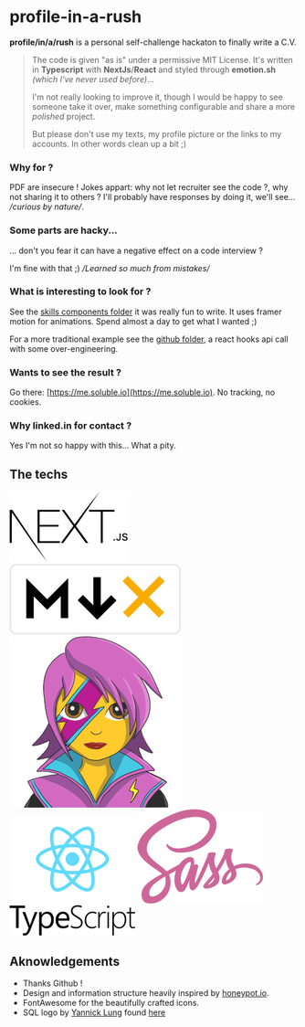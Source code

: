 # profile-in-a-rush

**profile/in/a/rush** is a personal self-challenge hackaton to finally write a C.V. 

> The code is given "as is" under a permissive MIT License. It's written 
> in **Typescript** with **NextJs**/**React** and styled through 
> **emotion.sh** *(which I've never used before)*...
>
> I'm not really looking to improve it, though I would be happy to see someone take
> it over, make something configurable and share a more *polished* project. 
> 
> But please don't use my texts, my profile picture or the links to my accounts. 
> In other words clean up a bit ;) 
> 

### Why for ?

PDF are insecure ! Jokes appart: why not let recruiter see the code ?,
why not sharing it to others ?  I'll probably have responses by doing it, 
we'll see... */curious by nature/*.
  
### Some parts are hacky... 
 
... don't you fear it can have a negative effect on a code interview ?

I'm fine with that ;) */Learned so much from mistakes/*

### What is interesting to look for ?

See the [skills components folder](./components/skills) it was really fun to write. 
It uses framer motion for animations. Spend almost a day to get what I wanted ;)
 
For a more traditional example see the [github folder](./components/github), a react hooks api call
with some over-engineering.

### Wants to see the result ?

Go there: [https://me.soluble.io](https://me.soluble.io). No tracking, no cookies.

### Why linked.in for contact ?

Yes I'm not so happy with this... What a pity.   

## The techs

![](./static/logos/nextjs.png)
![](./static/logos/mdx.png)
![](./static/logos/emotion-styled.png)
![](./static/logos/reactjs.png)
![](./static/logos/sass.png)
![](./static/logos/typescript.png)


## Aknowledgements

- Thanks Github !
- Design and information structure heavily inspired by [honeypot.io](https://honeypot.io). 
- FontAwesome for the beautifully crafted icons.
- SQL logo by [Yannick Lung](https://www.iconfinder.com/yanlu) found [here](https://www.iconfinder.com/icons/315017/document_file_sql_icon)   

